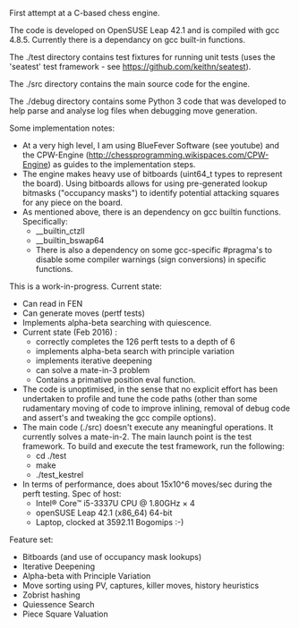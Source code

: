 
First attempt at a C-based chess engine.

The code is developed on OpenSUSE Leap 42.1 and is compiled with gcc 4.8.5. Currently there is a dependancy on gcc built-in functions.

The ./test directory contains test fixtures for running unit tests (uses the 'seatest' test framework - see https://github.com/keithn/seatest).

The ./src directory contains the main source code for the engine.

The ./debug directory contains some Python 3 code that was developed to help parse and analyse log files when debugging move generation.


Some implementation notes:
* At a very high level, I am using BlueFever Software (see youtube) and the CPW-Engine (http://chessprogramming.wikispaces.com/CPW-Engine) as guides to the implementation steps. 
* The engine makes heavy use of bitboards (uint64_t types to represent the board). Using bitboards allows for using pre-generated lookup bitmasks ("occupancy masks") to identify potential attacking squares for any piece on the board.
* As mentioned above, there is an dependency on gcc builtin functions. Specifically:
  * __builtin_ctzll
  * __builtin_bswap64
  * There is also a dependency on some gcc-specific #pragma's to disable some compiler warnings (sign conversions) in specific functions.


This is a work-in-progress. Current state:
* Can read in FEN
* Can generate moves (pertf tests)
* Implements alpha-beta searching with quiescence.
* Current state (Feb 2016) :
    * correctly completes the 126 perft tests to a depth of 6 
    * implements alpha-beta search with principle variation  
    * implements iterative deepening
    * can solve a mate-in-3 problem
    * Contains a primative position eval function.
* The code is unoptimised, in the sense that no explicit effort has been undertaken to profile and tune the code paths (other than some rudamentary moving of code to improve inlining, removal of debug code and assert's and tweaking the gcc compile options).
* The main code (./src) doesn't execute any meaningful operations. It currently solves a mate-in-2. The main launch point is the test framework. To build and execute the test framework, run the following:
	* cd ./test
	* make
	* ./test_kestrel
* In terms of performance, does about 15x10^6 moves/sec during the perft testing. Spec of host:
	- Intel® Core™ i5-3337U CPU @ 1.80GHz × 4
	- openSUSE Leap 42.1 (x86_64) 64-bit
	- Laptop, clocked at 3592.11 Bogomips :-)


Feature set:
* Bitboards (and use of occupancy mask lookups)
* Iterative Deepening
* Alpha-beta with Principle Variation
* Move sorting using PV, captures, killer moves, history heuristics
* Zobrist hashing 
* Quiessence Search
* Piece Square Valuation



